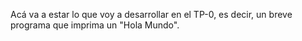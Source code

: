 Acá va a estar lo que voy a desarrollar en el TP-0, es decir, un breve programa que imprima un "Hola Mundo".
